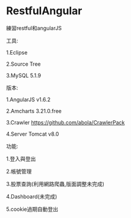 # RestfulAngular
練習restful和angularJS

工具:

1.Eclipse 

2.Source Tree

3.MySQL 5.1.9

版本:

1.AngularJS v1.6.2

2.Amcharts 3.21.0.free

3.Crawler https://github.com/abola/CrawlerPack

4.Server Tomcat v8.0

功能:

1.登入與登出

2.帳號管理

3.股票查詢(利用網路爬蟲,版面調整未完成)

4.Dashboard(未完成)

5.cookie過期自動登出


